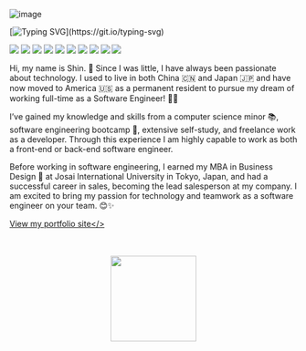 ![image](https://github.com/xin-001/xin-001/blob/main/Word%20Art%20(2).jpeg)

[![Typing SVG](https://readme-typing-svg.herokuapp.com?font=Fira+Code&size=35&duration=2200&pause=300&color=1F1FA0&vCenter=true&width=1000&height=60&lines=⸜(๑’ᵕ’๑)⸝+Hi+I'm+a+full+stack+developer.;╰(*´︶`*)╯♡✧+My+name+is+Shin.)](https://git.io/typing-svg)

<span >
	<img  src="https://img.shields.io/badge/-HTML5-E34F26?style=flat-square&logo=html5&logoColor=white" />
	<img  src="https://img.shields.io/badge/-CSS3-1572B6?style=flat-square&logo=css3" />
	<img  src="https://img.shields.io/badge/-JavaScript-oringe?style=flat-square&logo=javascript" />
	<img  src="https://img.shields.io/badge/Java-ED8B00?style=flat-square&logo=java&logoColor=white" />
	<img  src="https://img.shields.io/badge/Spring-6DB33F?style=flat-square&logo=spring&logoColor=white" />
	<img  src="https://img.shields.io/badge/React-20232A?style=flat-square&logo=react&logoColor=61DAFB" />
	<img  src="https://img.shields.io/badge/MySQL-00000F?style=flat-square&logo=mysql&logoColor=white" />
	<img  src="https://img.shields.io/badge/MongoDB-4EA94B?style=flat-square&logo=mongodb&logoColor=white" />
	<img  src="https://img.shields.io/badge/Vue.js-35495E?style=flat-square&logo=vue.js&logoColor=4FC08D" />
	<img  src="https://img.shields.io/badge/Express.js-404D59?style=flat-square" />
</span>

Hi, my name is Shin. 🌸 Since I was little, I have always been passionate about technology. I used to live in both China 🇨🇳 and Japan 🇯🇵 and have now moved to America 🇺🇸 as a permanent resident to pursue my dream of working full-time as a Software Engineer! 👩‍💻

 I’ve gained my knowledge and skills from a computer science minor 📚, software engineering bootcamp 🥾, extensive self-study, and freelance work as a developer. Through this experience I am highly capable to work as both a front-end or back-end software engineer. 

Before working in software engineering, I earned my MBA in Business Design 💼 at Josai International University in Tokyo, Japan, and had a successful career in sales, becoming the lead salesperson at my company. I am excited to bring my passion for technology and teamwork as a software engineer on your team. 😊✨

<a href="https://shingarbrecht.github.io/">View my portfolio site</>

<br>
<br>
<div align="center">
    <a href="https://www.linkedin.com/in/shin-garbrecht-mba/">
        <img  src="https://github.com/xin-001/xin-001/blob/main/NameLogo.png" width="150px" />
    </a>
</div>
